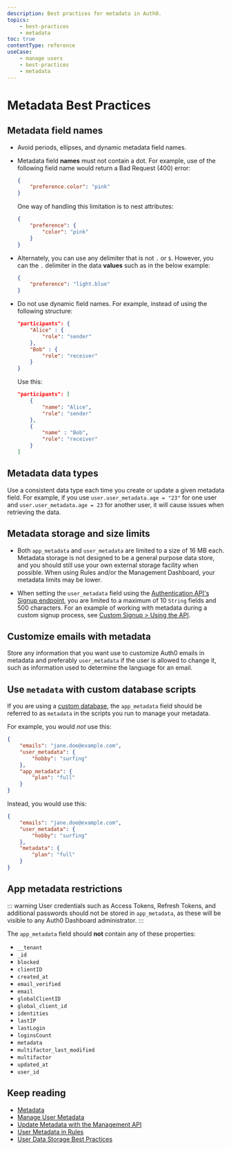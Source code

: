 ```yaml
---
description: Best practices for metadata in Auth0.
topics:
    - best-practices
    - metadata
toc: true
contentType: reference
useCase:
    - manage users
    - best-practices
    - metadata
---
```


# Metadata Best Practices

## Metadata field names

* Avoid periods, ellipses, and dynamic metadata field names.

* Metadata field **names** must not contain a dot. For example, use of the following field name would return a Bad Request (400) error:

    ```json
    {
        "preference.color": "pink"
    }
    ```

    One way of handling this limitation is to nest attributes:

    ```json
    {
        "preference": {
            "color": "pink"
        }
    }
    ```

* Alternately, you can use any delimiter that is not  `.` or `$`. However, you can the `.` delimiter in the data **values** such as in the below example:

    ```json
    {
        "preference": "light.blue"
    }
    ```

* Do not use dynamic field names. For example, instead of using the following structure:

    ```json
    "participants": {
        "Alice" : {
            "role": "sender"
        },
        "Bob" : {
            "role": "receiver"
        }
    }
    ```

    Use this:

    ```json
    "participants": [
        {
            "name": "Alice",
            "role": "sender"
        },
        {
            "name" : "Bob",
            "role": "receiver"
        }
    ]
    ```

## Metadata data types

Use a consistent data type each time you create or update a given metadata field. For example, if you use `user.user_metadata.age = "23"` for one user and `user.user_metadata.age = 23` for another user, it will cause issues when retrieving the data.

## Metadata storage and size limits

* Both `app_metadata` and `user_metadata` are limited to a size of 16 MB each. Metadata storage is not designed to be a general purpose data store, and you should still use your own external storage facility when possible. When using Rules and/or the Management Dashboard, your metadata limits may be lower.

* When setting the `user_metadata` field using the [Authentication API's Signup endpoint](/api/authentication?javascript#signup), you are limited to a maximum of 10 `String` fields and 500 characters. For an example of working with metadata during a custom signup process, see [Custom Signup > Using the API](/libraries/custom-signup#using-the-api).

## Customize emails with metadata

Store any information that you want use to customize Auth0 emails in metadata and preferably `user_metadata` if the user is allowed to change it, such as information used to determine the language for an email.

## Use `metadata` with custom database scripts

If you are using a [custom database](/connections/database#using-your-own-user-store), the `app_metadata` field should be referred to as `metadata` in the scripts you run to manage your metadata.

For example, you would *not* use this:

```json
{
    "emails": "jane.doe@example.com",
    "user_metadata": {
        "hobby": "surfing"
    },
    "app_metadata": {
        "plan": "full"
    }
}
```

Instead, you would use this:

```json
{
    "emails": "jane.doe@example.com",
    "user_metadata": {
        "hobby": "surfing"
    },
    "metadata": {
        "plan": "full"
    }
}
```

## App metadata restrictions

::: warning
User credentials such as Access Tokens, Refresh Tokens, and additional passwords should not be stored in `app_metadata`, as these will be visible to any Auth0 Dashboard administrator.
:::

The `app_metadata` field should **not** contain any of these properties:

* `__tenant`
* `_id`
* `blocked`
* `clientID`
* `created_at`
* `email_verified`
* `email`
* `globalClientID`
* `global_client_id`
* `identities`
* `lastIP`
* `lastLogin`
* `loginsCount`
* `metadata`
* `multifactor_last_modified`
* `multifactor`
* `updated_at`
* `user_id`

## Keep reading

* [Metadata](/users/concepts/overview-user-metadata)
* [Manage User Metadata](/users/guides/manage-user-metadata)
* [Update Metadata with the Management API](/users/guides/update-metadata-properties-with-management-api)
* [User Metadata in Rules](/rules/current/metadata-in-rules)
* [User Data Storage Best Practices](/best-practices/user-data-storage-best-practices)
